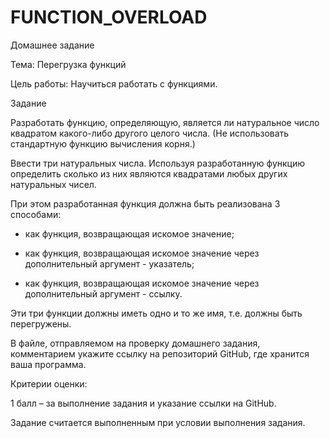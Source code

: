 # FUNCTION_OVERLOAD

Домашнее задание

Тема: Перегрузка функций

Цель работы: Научиться работать с функциями.

Задание

Разработать функцию, определяющую, является ли натуральное число квадратом какого-либо другого целого числа. (Не использовать стандартную функцию вычисления корня.)

Ввести три натуральных числа. Используя разработанную функцию определить сколько из них являются квадратами любых других натуральных чисел.

При этом разработанная функция должна быть реализована 3 способами:

- как функция, возвращающая искомое значение;

- как функция, возвращающая искомое значение через дополнительный аргумент - указатель;

- как функция, возвращающая искомое значение через дополнительный аргумент - ссылку.

Эти три функции должны иметь одно и то же имя, т.е. должны быть перегружены.

В файле, отправляемом на проверку домашнего задания, комментарием укажите ссылку на репозиторий GitHub, где хранится ваша программа.

Критерии оценки:

1 балл – за выполнение задания и указание ссылки на GitHub.

Задание считается выполненным при условии выполнения задания.
